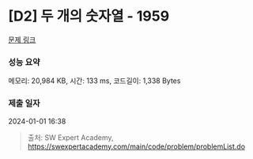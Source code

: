 # [D2] 두 개의 숫자열 - 1959 

[문제 링크](https://swexpertacademy.com/main/code/problem/problemDetail.do?contestProbId=AV5PpoFaAS4DFAUq) 

### 성능 요약

메모리: 20,984 KB, 시간: 133 ms, 코드길이: 1,338 Bytes

### 제출 일자

2024-01-01 16:38



> 출처: SW Expert Academy, https://swexpertacademy.com/main/code/problem/problemList.do